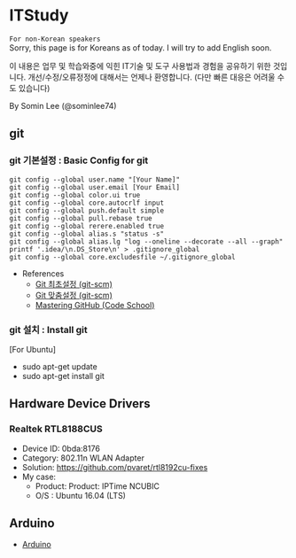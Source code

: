 # ITStudy

`For non-Korean speakers`   
  Sorry, this page is for Koreans as of today. I will try to add English soon.

이 내용은 업무 및 학습와중에 익힌 IT기술 및 도구 사용법과 경험을 공유하기 위한 것입니다.
개선/수정/오류정정에 대해서는 언제나 환영합니다. (다만 빠른 대응은 어려울 수도 있습니다)

By Somin Lee (@sominlee74)

## git

### git 기본설정 : Basic Config for git 

    git config --global user.name "[Your Name]"
    git config --global user.email [Your Email]
    git config --global color.ui true
    git config --global core.autocrlf input
    git config --global push.default simple
    git config --global pull.rebase true
    git config --global rerere.enabled true
    git config --global alias.s "status -s"
    git config --global alias.lg "log --oneline --decorate --all --graph"
    printf '.idea/\n.DS_Store\n' > .gitignore_global
    git config --global core.excludesfile ~/.gitignore_global

    

* References
  * [Git 최초설정 (git-scm)](https://git-scm.com/book/ko/v2/%EC%8B%9C%EC%9E%91%ED%95%98%EA%B8%B0-Git-%EC%B5%9C%EC%B4%88-%EC%84%A4%EC%A0%95)
  * [Git 맞춤설정 (git-scm)](https://git-scm.com/book/ko/v2/Git%EB%A7%9E%EC%B6%A4-Git-%EC%84%A4%EC%A0%95%ED%95%98%EA%B8%B0)
  * [Mastering GitHub (Code School)](http://campus.codeschool.com/courses/mastering-github/level/1/section/1/video/1)
 
### git 설치 : Install git

[For Ubuntu]
* sudo apt-get update
* sudo apt-get install git


## Hardware Device Drivers

### Realtek RTL8188CUS

* Device ID: 0bda:8176
* Category: 802.11n WLAN Adapter
* Solution: https://github.com/pvaret/rtl8192cu-fixes
* My case:
   * Product: Product: IPTime NCUBIC
   * O/S    :  Ubuntu 16.04 (LTS)
 
## Arduino

* [Arduino](Arduino)